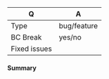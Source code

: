 <!-- Fill in the relevant information below to help triage your pull request. -->

|      Q       |   A
|------------- | -----------
| Type         | bug/feature
| BC Break     | yes/no
| Fixed issues | <!-- use #NUM format to reference an issue -->

#### Summary

<!-- Provide a summary your change. -->
